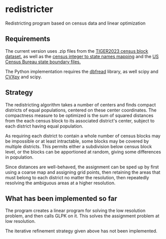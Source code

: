 # redistricter
Redistricting program based on census data and linear optimization

## Requirements
The current version uses .zip files from the [TIGER2023 census block dataset.](https://www2.census.gov/geo/tiger/TIGER2023/TABBLOCK20/) as well as the [census integer to state names mapping](https://www2.census.gov/geo/docs/reference/codes2020/national_state2020.txt) and the [US Census Bureau state boundary files.](https://www.census.gov/geographies/mapping-files/time-series/geo/carto-boundary-file.html)

The Python implementation requires the [dbfread](https://dbfread.readthedocs.io/en/latest/) library, as well scipy and [CVXpy](https://www.cvxpy.org/) and scipy.

## Strategy

The redistricting algorithm takes a number of centers and finds compact
districts of equal populations, centered on these center coordinates. The
compactness measure to be optimized is the sum of squared distances from the
each census block to its associated district's center, subject to each district
having equal population.

As requiring each district to contain a whole number of census blocks may be
impossible or at least intractable, some blocks may be covered by multiple
districts. This permits either a subdivision below census block level, or the
blocks can be apportioned at random, giving some differences in population.

Since distances are well-behaved, the assignment can be sped up by first using
a coarse map and assigning grid points, then retaining the areas that must
belong to each district no matter the resolution, then repeatedly resolving the
ambiguous areas at a higher resolution.

## What has been implemented so far

The program creates a linear program for solving the low resolution problem, and then calls GLPK on it. This solves the assignment problem at low resolution.

The iterative refinement strategy given above has not been implemented.
